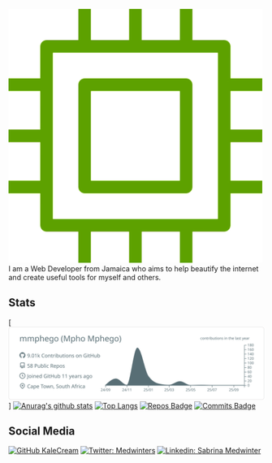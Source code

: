 ![](https://raw.githubusercontent.com/acervenky/animated-github-badges/master/assets/devbadge.gif)
I am a Web Developer from Jamaica who aims to help beautify the internet and create useful tools for myself and others.

## Stats
[![Github contributions graph](https://raw.githubusercontent.com/mmphego/mmphego/master/profile-summary-card-output/default/0-profile-details.svg)]
[![Anurag's github stats](https://github-readme-stats.vercel.app/api?username=kalecream&theme=blue-green)](https://github.com/anuraghazra/github-readme-stats)
[![Top Langs](https://github-readme-stats.vercel.app/api/top-langs/?username=kalecream&layout=compact)](https://github.com/anuraghazra/github-readme-stats)
[![Repos Badge](https://badges.pufler.dev/repos/kalecream)](https://badges.pufler.dev)
[![Commits Badge](https://badges.pufler.dev/commits/monthly/kalecream)](https://badges.pufler.dev)

## Social Media
[![GitHub KaleCream](https://img.shields.io/github/followers/KaleCream?label=follow&style=social)](https://github.com/KaleCream)
[![Twitter: Medwinters](https://img.shields.io/twitter/follow/Medwinters?style=social)](https://twitter.com/Medwinters)
[![Linkedin: Sabrina Medwinter](https://img.shields.io/badge/-medwinter-blue?style=flat-square&logo=Linkedin&logoColor=white&link=https://www.linkedin.com/in/medwinter/)](https://www.linkedin.com/in/medwinter/)
